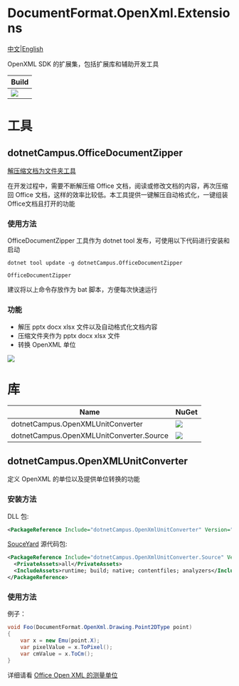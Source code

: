 # DocumentFormat.OpenXml.Extensions

[中文](README_zh-cn.md)|[English](README.md)

OpenXML SDK 的扩展集，包括扩展库和辅助开发工具

| Build |
|--|
|![](https://github.com/dotnet-campus/dotnetCampus.OfficeDocumentZipper/workflows/.NET%20Core/badge.svg)|

# 工具

## dotnetCampus.OfficeDocumentZipper

[解压缩文档为文件夹工具](https://blog.lindexi.com/post/dotnet-OpenXML-%E8%A7%A3%E5%8E%8B%E7%BC%A9%E6%96%87%E6%A1%A3%E4%B8%BA%E6%96%87%E4%BB%B6%E5%A4%B9%E5%B7%A5%E5%85%B7.html)

在开发过程中，需要不断解压缩 Office 文档，阅读或修改文档的内容，再次压缩回 Office 文档，这样的效率比较低。本工具提供一键解压自动格式化，一键组装Office文档且打开的功能

### 使用方法

OfficeDocumentZipper 工具作为 dotnet tool 发布，可使用以下代码进行安装和启动

```
dotnet tool update -g dotnetCampus.OfficeDocumentZipper

OfficeDocumentZipper
```

建议将以上命令存放作为 bat 脚本，方便每次快速运行

### 功能

- 解压 pptx docx xlsx 文件以及自动格式化文档内容
- 压缩文件夹作为 pptx docx xlsx 文件
- 转换 OpenXML 单位

![](https://user-images.githubusercontent.com/16054566/91013976-2b1c4580-e61b-11ea-8ef2-044ea79ef31b.png)

# 库

| Name | NuGet|
|--|--|
|dotnetCampus.OpenXMLUnitConverter|[![](https://img.shields.io/nuget/v/dotnetCampus.OpenXMLUnitConverter.svg)](https://www.nuget.org/packages/dotnetCampus.OpenXMLUnitConverter)|
|dotnetCampus.OpenXMLUnitConverter.Source|[![](https://img.shields.io/nuget/v/dotnetCampus.OpenXMLUnitConverter.Source.svg)](https://www.nuget.org/packages/dotnetCampus.OpenXMLUnitConverter.Source)|


## dotnetCampus.OpenXMLUnitConverter

定义 OpenXML 的单位以及提供单位转换的功能

### 安装方法

DLL 包:

```xml
<PackageReference Include="dotnetCampus.OpenXmlUnitConverter" Version="1.8.0" />
```

[SouceYard](https://github.com/dotnet-campus/SourceYard) 源代码包:

```xml
<PackageReference Include="dotnetCampus.OpenXmlUnitConverter.Source" Version="1.8.0">
  <PrivateAssets>all</PrivateAssets>
  <IncludeAssets>runtime; build; native; contentfiles; analyzers</IncludeAssets>
</PackageReference>
```

### 使用方法

例子：

```csharp
void Foo(DocumentFormat.OpenXml.Drawing.Point2DType point)
{
    var x = new Emu(point.X);
    var pixelValue = x.ToPixel();
    var cmValue = x.ToCm();
}
```

详细请看 [Office Open XML 的测量单位](https://blog.lindexi.com/post/Office-Open-XML-%E7%9A%84%E6%B5%8B%E9%87%8F%E5%8D%95%E4%BD%8D.html )